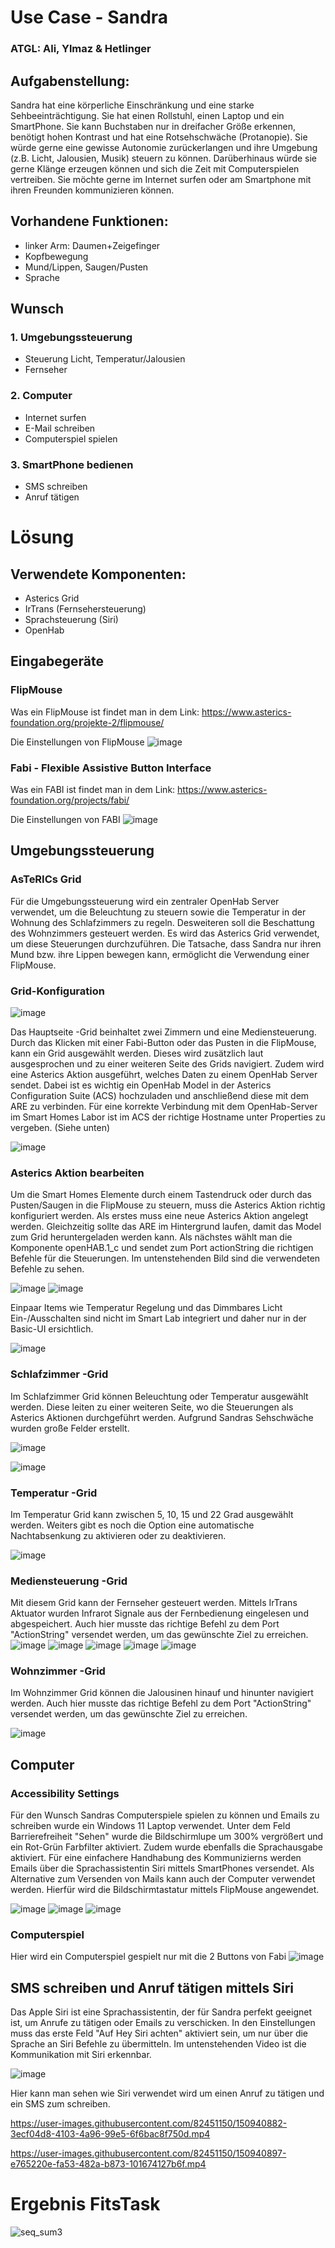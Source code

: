# Use Case - Sandra
### ATGL: Ali, Ylmaz & Hetlinger


## Aufgabenstellung: 
Sandra hat eine körperliche Einschränkung und eine starke Sehbeeinträchtigung. Sie hat einen Rollstuhl, einen Laptop und ein SmartPhone. Sie kann Buchstaben nur in dreifacher Größe erkennen, benötigt hohen Kontrast und hat eine Rotsehschwäche (Protanopie). Sie würde gerne eine gewisse Autonomie zurückerlangen und ihre Umgebung (z.B. Licht, Jalousien, Musik) steuern zu können. Darüberhinaus würde sie gerne Klänge erzeugen können und sich die Zeit mit
Computerspielen vertreiben. Sie möchte gerne im Internet surfen oder am Smartphone mit ihren Freunden kommunizieren können.

## Vorhandene Funktionen:
- linker Arm: Daumen+Zeigefinger
- Kopfbewegung
- Mund/Lippen, Saugen/Pusten
- Sprache

## Wunsch
### 1. Umgebungssteuerung
- Steuerung Licht, Temperatur/Jalousien
- Fernseher 
### 2. Computer
- Internet surfen
- E-Mail schreiben
- Computerspiel spielen
### 3. SmartPhone bedienen
- SMS schreiben
- Anruf tätigen

# Lösung

## Verwendete Komponenten:
- Asterics Grid
- IrTrans (Fernsehersteuerung) 
- Sprachsteuerung (Siri)
- OpenHab

## Eingabegeräte
### FlipMouse
Was ein FlipMouse ist findet man in dem Link: https://www.asterics-foundation.org/projekte-2/flipmouse/

Die Einstellungen von FlipMouse 
![image](https://user-images.githubusercontent.com/82451150/150942130-8e2d975d-9cd0-4c8d-a70d-2fc108b7f34e.jpeg)

### Fabi - Flexible Assistive Button Interface
Was ein FABI ist findet man in dem Link: https://www.asterics-foundation.org/projects/fabi/

Die Einstellungen von FABI
![image](https://user-images.githubusercontent.com/82451150/150942191-6641a9e6-45f5-45bf-b5fd-f33d19b22e19.jpeg)

## Umgebungssteuerung 
### AsTeRICs Grid
Für die Umgebungssteuerung wird ein zentraler OpenHab Server verwendet, um die Beleuchtung zu steuern sowie die Temperatur in der Wohnung des Schlafzimmers zu regeln. 
Desweiteren soll die Beschattung des Wohnzimmers gesteuert werden. 
Es wird das Asterics Grid verwendet, um diese Steuerungen durchzuführen. Die Tatsache, dass Sandra nur ihren Mund bzw. ihre Lippen bewegen kann, ermöglicht die Verwendung einer FlipMouse. 

### Grid-Konfiguration
![image](https://user-images.githubusercontent.com/82451150/150108903-94a94886-ede3-4edd-9bbf-32562a374b88.png)

Das Hauptseite -Grid beinhaltet zwei Zimmern und eine Mediensteuerung. Durch das Klicken mit einer Fabi-Button oder das Pusten in die FlipMouse, kann ein Grid ausgewählt werden. Dieses wird zusätzlich laut ausgesprochen und zu einer weiteren Seite des Grids navigiert. Zudem wird eine Asterics Aktion ausgeführt, welches Daten zu einem OpenHab Server sendet. 
Dabei ist es wichtig ein OpenHab Model in der Asterics Configuration Suite (ACS) hochzuladen und anschließend diese mit dem ARE zu verbinden. 
Für eine korrekte Verbindung mit dem OpenHab-Server im Smart Homes Labor ist im ACS der richtige Hostname unter Properties zu vergeben. (Siehe unten) 

![image](https://user-images.githubusercontent.com/82451150/150504706-97677766-b0d2-44f5-878c-5c8c323ee72c.png)

### Asterics Aktion bearbeiten
Um die Smart Homes Elemente durch einem Tastendruck oder durch das Pusten/Saugen in die FlipMouse zu steuern, muss die Asterics Aktion richtig konfiguriert werden.
Als erstes muss eine neue Asterics Aktion angelegt werden. Gleichzeitig sollte das ARE im Hintergrund laufen, damit das Model zum Grid heruntergeladen werden kann. Als nächstes wählt man die Komponente openHAB.1_c und sendet zum Port actionString die richtigen Befehle für die Steuerungen. Im untenstehenden Bild sind die verwendeten Befehle zu sehen.

![image](https://user-images.githubusercontent.com/82451150/150149946-65dae4a3-f71d-41f6-9b7f-2396d3143a0e.png)
![image](https://user-images.githubusercontent.com/82451150/150150656-a9532e06-b39e-4776-9414-d8710455f783.png)


Einpaar Items wie Temperatur Regelung und das Dimmbares Licht Ein-/Ausschalten sind nicht im Smart Lab integriert und daher nur in der Basic-UI ersichtlich. 

![image](https://user-images.githubusercontent.com/82451150/150325462-3e419ddd-273e-4ae3-8fab-4d7f54ec7910.png)

### Schlafzimmer -Grid
Im Schlafzimmer Grid können Beleuchtung oder Temperatur ausgewählt werden. Diese leiten zu einer weiteren Seite, wo die Steuerungen als Asterics Aktionen durchgeführt werden. 
Aufgrund Sandras Sehschwäche wurden große Felder erstellt.

![image](https://user-images.githubusercontent.com/82451150/150139409-b61e4c32-d748-4956-baba-a5e454f33a92.png)
  
![image](https://user-images.githubusercontent.com/82451150/150140079-42482fd5-51b6-45bd-bb80-f9966c6eb383.png)


### Temperatur -Grid
Im Temperatur Grid kann zwischen 5, 10, 15 und 22 Grad ausgewählt werden. Weiters gibt es noch die Option eine automatische Nachtabsenkung zu aktivieren oder zu deaktivieren. 

![image](https://user-images.githubusercontent.com/82451150/150153535-753db912-e2d4-4fb7-bf0d-50207b566115.png)

### Mediensteuerung -Grid
Mit diesem Grid kann der Fernseher gesteuert werden. 
Mittels IrTrans Aktuator wurden Infrarot Signale aus der Fernbedienung eingelesen und abgespeichert. 
Auch hier musste das richtige Befehl zu dem Port "ActionString" versendet werden, um das gewünschte Ziel zu erreichen.
![image](https://user-images.githubusercontent.com/82451150/150939912-f62d167d-b206-42e0-aee5-ce788530f561.png)
![image](https://user-images.githubusercontent.com/82451150/150940311-24cd13a1-a19d-4ded-a892-ac19fe3cd101.png)
![image](https://user-images.githubusercontent.com/82451150/150940322-1dac7bba-7d4b-474d-b9ee-081249e47909.png)
![image](https://user-images.githubusercontent.com/82451150/150938843-50166c19-874c-4d44-b134-dfdb0a5bc6fe.png)
![image](https://user-images.githubusercontent.com/82451150/150940333-902dd9e5-5a0b-4d63-85c7-f0790c8740d4.png)


### Wohnzimmer -Grid 
Im Wohnzimmer Grid können die Jalousinen hinauf und hinunter navigiert werden. Auch hier musste das richtige Befehl zu dem Port "ActionString" versendet werden, um das gewünschte Ziel zu erreichen.
  
![image](https://user-images.githubusercontent.com/82451150/150153827-4815036a-c410-49bd-8f10-3ce8d6d902f6.png)

## Computer
### Accessibility Settings
Für den Wunsch Sandras Computerspiele spielen zu können und Emails zu schreiben wurde ein Windows 11 Laptop verwendet.
Unter dem Feld Barrierefreiheit "Sehen" wurde die Bildschirmlupe um 300% vergrößert und ein Rot-Grün Farbfilter aktiviert. Zudem wurde ebenfalls die Sprachausgabe aktiviert. 
Für eine einfachere Handhabung des Kommunizierns werden Emails über die Sprachassistentin Siri mittels SmartPhones versendet. Als Alternative zum Versenden von Mails kann auch der Computer verwendet werden. Hierfür wird die Bildschirmtastatur mittels FlipMouse angewendet.

![image](https://user-images.githubusercontent.com/82451150/150518950-d1e30a60-6a0b-42f6-bd54-fc41daca9b17.png)
![image](https://user-images.githubusercontent.com/82451150/150518996-3b571642-957a-4468-bc69-5a3fa521a465.png)
![image](https://user-images.githubusercontent.com/82451150/150519020-946b1b24-c578-4f50-952a-4fc75320e31b.png)

### Computerspiel
Hier wird ein Computerspiel gespielt nur mit die 2 Buttons von Fabi
![image](https://user-images.githubusercontent.com/82451150/150941310-f68e9740-6560-44e3-8e5f-f93db2366129.jpeg)

## SMS schreiben und Anruf tätigen mittels Siri
Das Apple Siri ist eine Sprachassistentin, der für Sandra perfekt geeignet ist, um Anrufe zu tätigen oder Emails zu verschicken. In den Einstellungen muss das erste Feld "Auf Hey Siri achten" aktiviert sein, um nur über die Sprache an Siri Befehle zu übermitteln.
Im untenstehenden Video ist die Kommunikation mit Siri erkennbar.
  
![image](https://user-images.githubusercontent.com/82451150/150521434-c37ad077-de36-483d-9412-56acc774e2cc.png) 

Hier kann man sehen wie Siri verwendet wird um einen Anruf zu tätigen und ein SMS zum schreiben.

https://user-images.githubusercontent.com/82451150/150940882-3ecf04d8-4103-4a96-99e5-6f6bac8f750d.mp4

https://user-images.githubusercontent.com/82451150/150940897-e765220e-fa53-482a-b873-101674127b6f.mp4


# Ergebnis FitsTask
![seq_sum3](https://user-images.githubusercontent.com/82451150/150532914-944404b7-801e-4000-9805-7f27d12a3c7b.JPG)

